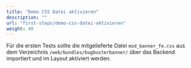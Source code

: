 ```yaml
---
title: "Demo CSS Datei aktivieren"
description: ""
url: "first-steps/demo-css-datei-aktivieren"
weight: 40
---
```


Für die ersten Tests sollte die mitgelieferte Datei `mod_banner_fe.css` aus dem
Verzeichnis `/web/bundles/bugbusterbanner/` über das Backend importiert und im
Layout aktiviert werden.
